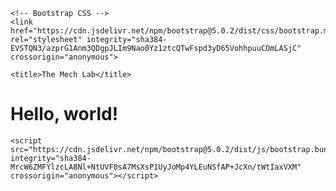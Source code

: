 <!doctype html>
<html lang="en">
  <head>
    <!-- Required meta tags -->
    <meta charset="utf-8">
    <meta name="description" content="A collective of mechanical keyboard designers and creators">
    <meta name="keywords" content="Mechanical, Keyboards, Design, Creation">
    <meta name="author" content="kighul">
    <meta name="viewport" content="width=device-width, initial-scale=1">

    <!-- Bootstrap CSS -->
    <link href="https://cdn.jsdelivr.net/npm/bootstrap@5.0.2/dist/css/bootstrap.min.css" rel="stylesheet" integrity="sha384-EVSTQN3/azprG1Anm3QDgpJLIm9Nao0Yz1ztcQTwFspd3yD65VohhpuuCOmLASjC" crossorigin="anonymous">

    <title>The Mech Lab</title>
  </head>
  <body>
    <h1>Hello, world!</h1>

    <script src="https://cdn.jsdelivr.net/npm/bootstrap@5.0.2/dist/js/bootstrap.bundle.min.js" integrity="sha384-MrcW6ZMFYlzcLA8Nl+NtUVF0sA7MsXsP1UyJoMp4YLEuNSfAP+JcXn/tWtIaxVXM" crossorigin="anonymous"></script>

  </body>
</html>

